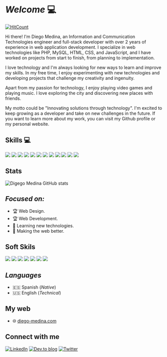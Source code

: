 # _Welcome_  :computer:
[![HitCount](https://komarev.com/ghpvc/?username=DiegoNMedina&label=Profile%20views&color=60dae2&style=flat)](https://github.com/DiegoNMedina)

Hi there! I'm Diego Medina, an Information and Communication Technologies engineer and full-stack developer with over 2 years of experience in web application development. I specialize in web technologies like PHP, MySQL, HTML, CSS, and JavaScript, and I have worked on projects from start to finish, from planning to implementation.

I love technology and I'm always looking for new ways to learn and improve my skills. In my free time, I enjoy experimenting with new technologies and developing projects that challenge my creativity and ingenuity.

Apart from my passion for technology, I enjoy playing video games and playing music. I love exploring the city and discovering new places with friends.

My motto could be "Innovating solutions through technology". I'm excited to keep growing as a developer and take on new challenges in the future. If you want to learn more about my work, you can visit my Github profile or my personal website.


## Skills :computer:
![](https://img.shields.io/badge/WordPress-21759b?style=for-the-badge&logo=wordpress&logoColor=22272E&labelColor=f0f0f0)
![](https://img.shields.io/badge/PHP-787cb4?style=for-the-badge&logo=php&logoColor=22272E&labelColor=f0f0f0)
![](https://img.shields.io/badge/HTML-e54d26?style=for-the-badge&logo=html5&logoColor=22272E&labelColor=f0f0f0)
![](https://img.shields.io/badge/CSS-0170bf?style=for-the-badge&logo=css3&logoColor=22272E&labelColor=f0f0f0)
![](https://img.shields.io/badge/NodeJS-306E17?style=for-the-badge&logo=node.js&logoColor=22272E&labelColor=f0f0f0&)
![](https://img.shields.io/badge/JavaScript-EFD948?style=for-the-badge&logo=javascript&logoColor=22272E&labelColor=f0f0f0)
![](https://img.shields.io/badge/SQL-be1431?style=for-the-badge&logo=mysql&logoColor=22272E&labelColor=f0f0f0)
![](https://img.shields.io/badge/MYSQL-e58e00?style=for-the-badge&logo=mysql&logoColor=22272E&labelColor=f0f0f0)
![](https://img.shields.io/badge/Laravel-ff291a?style=for-the-badge&logo=laravel&logoColor=22272E&labelColor=f0f0f0)
![](https://img.shields.io/badge/Codeigniter-ee4323?style=for-the-badge&logo=codeigniter&logoColor=22272E&labelColor=f0f0f0)
![](https://img.shields.io/badge/CSharp-963dad?style=for-the-badge&logo=csharp&logoColor=22272E&labelColor=f0f0f0)
![](https://img.shields.io/badge/Git-f34f29?style=for-the-badge&logo=git&logoColor=22272E&labelColor=f0f0f0)

## Stats

![Digego Medina GitHub stats](https://github-readme-stats.vercel.app/api?username=DiegoNMedina&show_icons=true&theme=radical)


## _Focused on:_
- :trophy: Web Design.
- :trophy: Web Development.
- :closed_book: Learning new technologies.
- :rocket: Making the web better.

## Soft Skils 
![](https://img.shields.io/badge/Problem%20solving-2D333B?style=for-the-badge)
![](https://img.shields.io/badge/Teamwork-2D333B?style=for-the-badge)
![](https://img.shields.io/badge/Communication%20skills-2D333B?style=for-the-badge)
![](https://img.shields.io/badge/stress%20resistance-2D333B?style=for-the-badge)
![](https://img.shields.io/badge/Emotional%20intelligence-2D333B?style=for-the-badge)
![](https://img.shields.io/badge/creativity-2D333B?style=for-the-badge)
![](https://img.shields.io/badge/Time%20management%20and%20organization-2D333B?style=for-the-badge)

## _Languages_
- :es: Spanish (_Native_)
- :us: English (_Technical_)



## My web
- :globe_with_meridians: <a href="https://diego-medina.com">diego-medina.com</a> 




## Connect with me

[![LinkedIn](https://img.shields.io/badge/linkedin-%230077B5.svg?style=for-the-badge&logo=linkedin&logoColor=white)](https://www.linkedin.com/in/diego-medina-9aa79920b/) [![Dev.to blog](https://img.shields.io/badge/dev.to-0A0A0A?style=for-the-badge&logo=dev.to&logoColor=white)](https://dev.to/diegonmedina) [![Twitter](https://img.shields.io/badge/thathuydiegom-%231DA1F2.svg?style=for-the-badge&logo=Twitter&logoColor=white)](https://twitter.com/thatguydiegom) 






